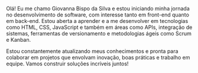 Olá! Eu me chamo Giovanna Bispo da Silva e estou iniciando minha jornada no desenvolvimento de software, com interesse tanto em front-end quanto em back-end. Estou aberta a aprender e a me desenvolver em tecnologias como HTML, CSS, JavaScript e também em áreas como APIs, integração de sistemas, ferramentas de versionamento e metodologias ágeis como Scrum e Kanban.

Estou constantemente atualizando meus conhecimentos e pronta para colaborar em projetos que envolvam inovação, boas práticas e trabalho em equipe. Vamos construir soluções incríveis juntos!


<!---
Gigantesca/Gigantesca is a ✨ special ✨ repository because its `README.md` (this file) appears on your GitHub profile.
You can click the Preview link to take a look at your changes.
--->
